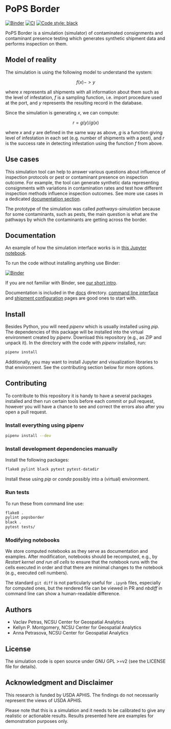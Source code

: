 # PoPS Border

[![Binder](https://mybinder.org/badge_logo.svg)](https://mybinder.org/v2/gh/ncsu-landscape-dynamics/popsborder/main?urlpath=lab/tree/examples/notebooks/basic_with_command_line.ipynb)
[![CI](https://github.com/ncsu-landscape-dynamics/popsborder/workflows/CI/badge.svg)](https://github.com/ncsu-landscape-dynamics/popsborder/actions/workflows/ci.yml)
[![Code style: black](https://img.shields.io/badge/code%20style-black-000000.svg)](https://github.com/psf/black)

PoPS Border is a simulation (simulator) of contaminated consignments and
contaminant presence testing which generates synthetic shipment data and
performs inspection on them.

## Model of reality

The simulation is using the following model to understand the system:

```math
f(x) -> y
```

where *x* represents all shipments with all information about them
such as the level of infestation, *f* is a sampling function,
i.e. import procedure used at the port,
and *y* represents the resulting record in the database.

Since the simulation is generating *x*, we can compute:

```math
r = g(y) / g(x)
```

where *x* and *y* are defined in the same way as above,
*g* is a function giving level of infestation in each set
(e.g. number of shipments with a pest),
and *r* is the success rate in detecting infestation
using the function *f* from above.

## Use cases

This simulation tool can help to answer various questions about influence
of inspection protocols or pest or contaminant presence on inspection outcome.
For example, the tool can generate synthetic data representing consignments
with variations in contamination rates and test how different inspection
methods influence inspection outcomes.
See more use cases in a dedicated [documentation section](docs/use_cases.md).

The prototype of the simulation was called _pathways-simulation_ because
for some contaminants, such as pests, the main question is what
are the pathways by which the contaminants are getting across the border.

## Documentation

An example of how the simulation interface works is in
[this Jupyter notebook](examples/notebooks/basic_with_command_line.ipynb).

To run the code without installing anything use Binder:

[![Binder](https://mybinder.org/badge_logo.svg)](https://mybinder.org/v2/gh/ncsu-landscape-dynamics/popsborder/main?urlpath=lab/tree/examples/notebooks/basic_with_command_line.ipynb)

If you are not familiar with Binder, see
[our short intro](docs/binder.md).

Documentation is included in the [docs](docs/) directory.
[command line interface](docs/cli.md)
and [shipment configuration](docs/shipments.md)
pages are good ones to start with.

## Install

Besides Python, you will need *pipenv* which is usually installed using *pip*.
The dependencies of this package will be installed into the virtual environment
created by *pipenv*. Download this repository (e.g., as ZIP and unpack it).
In the directory with the code with *pipenv* installed, run:

```v
pipenv install
```

Additionally, you may want to install Jupyter and visualization libraries
to that environment. See the contributing section below for more options.

## Contributing

To contribute to this repository it is handy to have a several packages
installed and then run certain tools before each commit or pull request,
however you will have a chance to see and correct the errors also after
you open a pull request.

### Install everything using pipenv

```sh
pipenv install --dev
```

### Install development dependencies manually

Install the following packages:

```sh
flake8 pylint black pytest pytest-datadir
```

Install these using *pip* or *conda* possibly into a (virtual)
environment.

### Run tests

To run these from command line use:

```sh
flake8 .
pylint popsborder
black .
pytest tests/
```

### Modifying notebooks

We store computed notebooks as they serve as documentation and
examples.
After modification, notebooks should be recomputed, e.g., by
*Restart kernel and run all cells* to ensure that the notebook runs
with the cells executed in order and that there are minimal changes
to the notebook (e.g., executed cell numbers).

The standard `git diff` is not particularly useful for `.ipynb` files,
especially for computed ones, but the rendered file can be viewed in PR
and *nbdiff* in command line can show a human-readable difference.

## Authors

* Vaclav Petras, NCSU Center for Geospatial Analytics
* Kellyn P. Montgomery, NCSU Center for Geospatial Analytics
* Anna Petrasova, NCSU Center for Geospatial Analytics

## License

The simulation code is open source under GNU GPL >=v2
(see the LICENSE file for details).

## Acknowledgment and Disclaimer

This research is funded by USDA APHIS. The findings do not necessarily
represent the views of USDA APHIS.

Please note that this is a simulation and it needs to be calibrated
to give any realistic or actionable results. Results presented here
are examples for demonstration purposes only.
